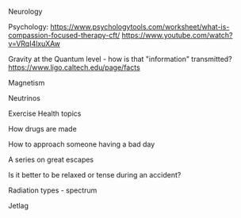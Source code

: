 

Neurology

Psychology: https://www.psychologytools.com/worksheet/what-is-compassion-focused-therapy-cft/
https://www.youtube.com/watch?v=VRqI4lxuXAw

Gravity at the Quantum level - how is that "information" transmitted?
https://www.ligo.caltech.edu/page/facts

Magnetism

Neutrinos

Exercise Health topics

How drugs are made

How to approach someone having a bad day

A series on great escapes

Is it better to be relaxed or tense during an accident?

Radiation types - spectrum

Jetlag
